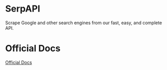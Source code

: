 # SerpAPI
Scrape Google and other search engines from our fast, easy, and complete API.
# Official Docs
<a href="https://serpapi.com/" target="_blank">Official Docs </a>
